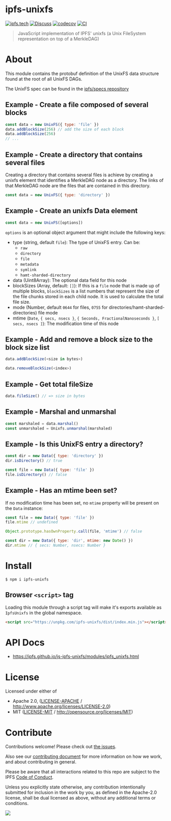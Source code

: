 # ipfs-unixfs <!-- omit in toc -->

[![ipfs.tech](https://img.shields.io/badge/project-IPFS-blue.svg?style=flat-square)](https://ipfs.tech)
[![Discuss](https://img.shields.io/discourse/https/discuss.ipfs.tech/posts.svg?style=flat-square)](https://discuss.ipfs.tech)
[![codecov](https://img.shields.io/codecov/c/github/ipfs/js-ipfs-unixfs.svg?style=flat-square)](https://codecov.io/gh/ipfs/js-ipfs-unixfs)
[![CI](https://img.shields.io/github/actions/workflow/status/ipfs/js-ipfs-unixfs/js-test-and-release.yml?branch=main\&style=flat-square)](https://github.com/ipfs/js-ipfs-unixfs/actions/workflows/js-test-and-release.yml?query=branch%3Amain)

> JavaScript implementation of IPFS' unixfs (a Unix FileSystem representation on top of a MerkleDAG)

# About

This module contains the protobuf definition of the UnixFS data structure found at the root of all UnixFS DAGs.

The UnixFS spec can be found in the [ipfs/specs repository](http://github.com/ipfs/specs)

## Example - Create a file composed of several blocks

```JavaScript
const data = new UnixFS({ type: 'file' })
data.addBlockSize(256) // add the size of each block
data.addBlockSize(256)
// ...
```

## Example - Create a directory that contains several files

Creating a directory that contains several files is achieve by creating a unixfs element that identifies a MerkleDAG node as a directory. The links of that MerkleDAG node are the files that are contained in this directory.

```JavaScript
const data = new UnixFS({ type: 'directory' })
```

## Example - Create an unixfs Data element

```JavaScript
const data = new UnixFS([options])
```

`options` is an optional object argument that might include the following keys:

- type (string, default `file`): The type of UnixFS entry.  Can be:
  - `raw`
  - `directory`
  - `file`
  - `metadata`
  - `symlink`
  - `hamt-sharded-directory`
- data (Uint8Array): The optional data field for this node
- blockSizes (Array, default: `[]`): If this is a `file` node that is made up of multiple blocks, `blockSizes` is a list numbers that represent the size of the file chunks stored in each child node. It is used to calculate the total file size.
- mode (Number, default `0644` for files, `0755` for directories/hamt-sharded-directories) file mode
- mtime (`Date`, `{ secs, nsecs }`, `{ Seconds, FractionalNanoseconds }`, `[ secs, nsecs ]`): The modification time of this node

## Example - Add and remove a block size to the block size list

```JavaScript
data.addBlockSize(<size in bytes>)
```

```JavaScript
data.removeBlockSize(<index>)
```

## Example - Get total fileSize

```JavaScript
data.fileSize() // => size in bytes
```

## Example - Marshal and unmarshal

```javascript
const marshaled = data.marshal()
const unmarshaled = Unixfs.unmarshal(marshaled)
```

## Example - Is this UnixFS entry a directory?

```JavaScript
const dir = new Data({ type: 'directory' })
dir.isDirectory() // true

const file = new Data({ type: 'file' })
file.isDirectory() // false
```

## Example - Has an mtime been set?

If no modification time has been set, no `mtime` property will be present on the `Data` instance:

```JavaScript
const file = new Data({ type: 'file' })
file.mtime // undefined

Object.prototype.hasOwnProperty.call(file, 'mtime') // false

const dir = new Data({ type: 'dir', mtime: new Date() })
dir.mtime // { secs: Number, nsecs: Number }
```

# Install

```console
$ npm i ipfs-unixfs
```

## Browser `<script>` tag

Loading this module through a script tag will make it's exports available as `IpfsUnixfs` in the global namespace.

```html
<script src="https://unpkg.com/ipfs-unixfs/dist/index.min.js"></script>
```

# API Docs

- <https://ipfs.github.io/js-ipfs-unixfs/modules/ipfs_unixfs.html>

# License

Licensed under either of

- Apache 2.0, ([LICENSE-APACHE](LICENSE-APACHE) / <http://www.apache.org/licenses/LICENSE-2.0>)
- MIT ([LICENSE-MIT](LICENSE-MIT) / <http://opensource.org/licenses/MIT>)

# Contribute

Contributions welcome! Please check out [the issues](https://github.com/ipfs/js-ipfs-unixfs/issues).

Also see our [contributing document](https://github.com/ipfs/community/blob/master/CONTRIBUTING_JS.md) for more information on how we work, and about contributing in general.

Please be aware that all interactions related to this repo are subject to the IPFS [Code of Conduct](https://github.com/ipfs/community/blob/master/code-of-conduct.md).

Unless you explicitly state otherwise, any contribution intentionally submitted for inclusion in the work by you, as defined in the Apache-2.0 license, shall be dual licensed as above, without any additional terms or conditions.

[![](https://cdn.rawgit.com/jbenet/contribute-ipfs-gif/master/img/contribute.gif)](https://github.com/ipfs/community/blob/master/CONTRIBUTING.md)
